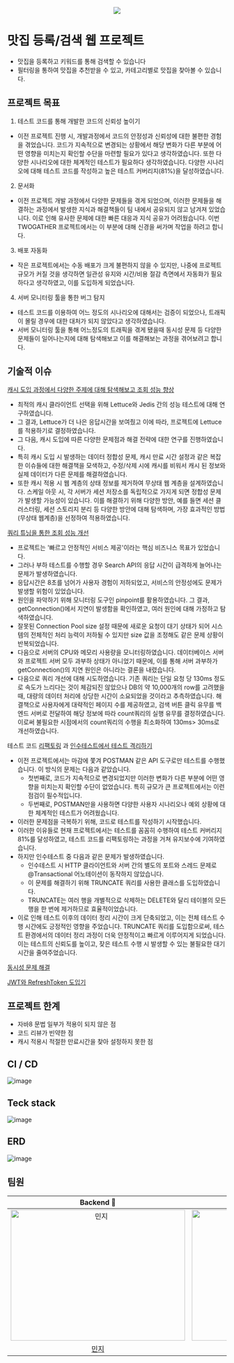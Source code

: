 
<p align="center">
  <img src="https://github.com/TWOGATH3R/.github/assets/66842566/39335476-6b15-4ff3-be52-be5b47dbbd10">
</p>

# 맛집 등록/검색 웹 프로젝트
- 맛집을 등록하고 키워드를 통해 검색할 수 있습니다<br>
- 필터링을 통하여 맛집을 추천받을 수 있고, 카테고리별로 맛집을 찾아볼 수 있습니다.

## 프로젝트 목표
1. 테스트 코드를 통해 개발한 코드의 신뢰성 높이기
- 이전 프로젝트 진행 시, 개발과정에서 코드의 안정성과 신뢰성에 대한 불편한 경험을 겪었습니다. 코드가 지속적으로 변경되는 상황에서 해당 변화가 다른 부분에 어떤 영향을 미치는지 확인할 수단을 마련할 필요가 있다고 생각하였습니다. 또한 다양한 시나리오에 대한 체계적인 테스트가 필요하다 생각하였습니다. 다양한 시나리오에 대해 테스트 코드를 작성하고 높은 테스트 커버리지(81%)을 달성하였습니다.

2. 문서화
- 이전 프로젝트 개발 과정에서 다양한 문제들을 겪게 되었으며, 이러한 문제들을 해결하는 과정에서 발생한 지식과 해결책들이 팀 내에서 공유되지 않고 남겨져 있었습니다. 이로 인해 유사한 문제에 대한 빠른 대응과 지식 공유가 어려웠습니다. 이번 TWOGATHER 프로젝트에서는 이 부분에 대해 신경을 써가며 작업을 하려고 합니다.

3. 배포 자동화
- 작은 프로젝트에서는 수동 배포가 크게 불편하지 않을 수 있지만, 나중에 프로젝트 규모가 커질 것을 생각하면 일관성 유지와 시간/비용 절감 측면에서 자동화가 필요하다고 생각하였고, 이를 도입하게 되었습니다.

4. 서버 모니터링 툴을 통한 버그 탐지
- 테스트 코드를 이용하여 어느 정도의 시나리오에 대해서는 검증이 되었으나, 트래픽이 몰릴 경우에 대한 대처가 되지 않았다고 생각하였습니다.
- 서버 모니터링 툴을 통해 어느정도의 트래픽을 겪게 됐을때 동시성 문제 등 다양한 문제들이 일어나는지에 대해 탐색해보고 이를 해결해보는 과정을 겪어보려고 합니다.
      
## 기술적 이슈
[캐시 도입 과정에서 다양한 주제에 대해 탐색해보고 조회 성능 향상](https://flrefly.tistory.com/7)
- 최적의 캐시 클라이언트 선택을 위해 Lettuce와 Jedis 간의 성능 테스트에 대해 연구하였습니다.
- 그 결과, Lettuce가 더 나은 응답시간을 보여줬고 이에 따라, 프로젝트에 Lettuce를 적용하기로 결정하였습니다.
- 그 다음, 캐시 도입에 따른 다양한 문제점과 해결 전략에 대한 연구를 진행하였습니다.
- 특히 캐시 도입 시 발생하는 데이터 정합성 문제, 캐시 만료 시간 설정과 같은 복잡한 이슈들에 대한 해결책을 모색하고, 수정/삭제 시에 캐시를 비워서 캐시 된 정보와 실제 데이터가 다른 문제를 해결하였습니다.
- 또한 캐시 적용 시 웹 계층의 상태 정보를 제거하여 무상태 웹 계층을 설계하였습니다. 스케일 아웃 시, 각 서버가 세션 저장소를 독립적으로 가지게 되면 정합성 문제가 발생할 가능성이 있습니다. 이를 해결하기 위해 다양한 방안, 예를 들면 세션 클러스터링, 세션 스토리지 분리 등 다양한 방안에 대해 탐색하며, 가장 효과적인 방법(무상태 웹계층)을 선정하여 적용하였습니다.

[쿼리 튜닝을 통한 조회 성능 개선](https://flrefly.tistory.com/8)
- 프로젝트는 '빠르고 안정적인 서비스 제공'이라는 핵심 비즈니스 목표가 있었습니다.
- 그러나 부하 테스트를 수행할 경우 Search API의 응답 시간이 급격하게 늘어나는 문제가 발생하였습니다.
- 응답시간은 8초를 넘어가 사용자 경험이 저하되었고, 서비스의 안정성에도 문제가 발생할 위험이 있었습니다.
- 원인을 파악하기 위해 모니터링 도구인 pinpoint를 활용하였습니다. 그 결과, getConnection()에서 지연이 발생함을 확인하였고, 여러 원인에 대해 가정하고 탐색하였습니다.
- 잘못된 Connection Pool size 설정 때문에 새로운 요청이 대기 상태가 되어 시스템의 전체적인 처리 능력이 저하될 수 있지만 size 값을 조정해도 같은 문제 상황이 반복되었습니다.
- 다음으로 서버의 CPU와 메모리 사용량을 모니터링하였습니다. 데이터베이스 서버와 프로젝트 서버 모두 과부하 상태가 아니었기 때문에, 이를 통해 서버 과부하가 getConnection()의 지연 원인은 아니라는 결론을 내렸습니다.
- 다음으로 쿼리 개선에 대해 시도하였습니다. 기존 쿼리는 단일 요청 당 130ms 정도로 속도가 느리다는 것이 체감되진 않았으나 DB의 약 10,000개의 row를 고려했을 때, 대량의 데이터 처리에 상당한 시간이 소요되었을 것이라고 추측하였습니다. 해결책으로 사용자에게 대략적인 페이지 수를 제공하였고, 검색 버튼 클릭 유무를 백엔드 서버로 전달하여 해당 정보에 따라 count쿼리의 실행 유무를 결정하였습니다. 이로써 불필요한 시점에서의 count쿼리의 수행을 최소화하여 130ms> 30ms로 개선하였습니다.

테스트 코드 [리팩토링](https://github.com/TWOGATH3R/twogather-web-backend/wiki/TestHelper사용해서-테스트-리팩토링하기) 과 [인수테스트에서 테스트 격리하기](https://github.com/TWOGATH3R/twogather-web-backend/wiki/인수테스트에서-테스트-격리하기)
- 이전 프로젝트에서는 마감에 쫓겨 POSTMAN 같은 API 도구로만 테스트를 수행했습니다. 이 방식의 문제는 다음과 같았습니다.
    - 첫번째로, 코드가 지속적으로 변경되었지만 이러한 변화가 다른 부분에 어떤 영향을 미치는지 확인할 수단이 없었습니다. 특히 규모가 큰 프로젝트에서는 이런 점검이 필수적입니다.
    - 두번째로, POSTMAN만을 사용하면 다양한 사용자 시나리오나 예외 상황에 대한 체계적인 테스트가 어려웠습니다.
- 이러한 문제점을 극복하기 위해, 코드로 테스트를 작성하기 시작했습니다.
- 이러한 이유들로 현재 프로젝트에서는 테스트를 꼼꼼히 수행하여 테스트 커버리지 81%를 달성하였고, 테스트 코드를 리팩토링하는 과정을 거쳐 유지보수에 기여하였습니다.
- 하지만 인수테스트 중 다음과 같은 문제가 발생하였습니다.
    - 인수테스트 시 HTTP 클라이언트와 서버 간의 별도의 포트와 스레드 문제로 @Transactional 어노테이션이 동작하지 않았습니다.
    - 이 문제를 해결하기 위해 TRUNCATE 쿼리를 사용한 클래스를 도입하였습니다.
    - TRUNCATE는 여러 행을 개별적으로 삭제하는 DELETE와 달리 테이블의 모든 행을 한 번에 제거하므로 효율적이었습니다.
- 이로 인해 테스트 이후의 데이터 정리 시간이 크게 단축되었고, 이는 전체 테스트 수행 시간에도 긍정적인 영향을 주었습니다. TRUNCATE 쿼리를 도입함으로써, 테스트 환경에서의 데이터 정리 과정이 더욱 안정적이고 빠르게 이루어지게 되었습니다. 이는 테스트의 신뢰도를 높이고, 잦은 테스트 수행 시 발생할 수 있는 불필요한 대기 시간을 줄여주었습니다.

[동시성 문제 해결](https://flrefly.tistory.com/22)

[JWT와 RefreshToken 도입기](https://flrefly.tistory.com/14)

## 프로젝트 한계
- 자바8 문법 일부가 적용이 되지 않은 점
- 코드 리뷰가 빈약한 점
- 캐시 적용시 적절한 만료시간을 찾아 설정하지 못한 점


## CI / CD
![image](https://github.com/TWOGATH3R/twogather-web-backend/assets/66842566/d96d47be-3da6-48df-9b2b-4260815f4f16)

## Teck stack
![image](https://github.com/TWOGATH3R/twogather-web-backend/assets/66842566/1c217223-40a6-4e14-afc4-a1be216041fa)

## ERD
![image](https://github.com/TWOGATH3R/twogather-web-backend/assets/66842566/20874d74-f976-40af-9b27-1472106ba7f5)

## 팀원
| Backend 🌟 | Backend 🌟 | 
| :-----: | :-----: | 
| <img src="https://github.com/TWOGATH3R/.github/assets/66842566/5c881f2e-c0a8-43dd-a301-51865d24deac" width=400px height=300px  alt="민지"/> | <img src="https://github.com/TWOGATH3R/.github/assets/66842566/174fbbed-dbba-4cfc-8c71-12fe15008521" width=400px height=300px alt="지호"/> | <img src="https://github.com/TWOGATH3R/.github/assets/66842566/f85e58c9-126d-4710-9253-269bc77e0bf8" width=400px height=300px alt="태욱"/> | 
|                       [민지](https://github.com/Flre-fly)                        |                            [지호](https://github.com/J-I-H-O)                            |                            
